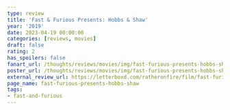 ```yaml
---
type: review
title: 'Fast & Furious Presents: Hobbs & Shaw'
year: '2019'
date: 2023-04-19 00:00:00
categories: [reviews, movies]
draft: false
rating: 2
has_spoilers: false
fanart_url: /thoughts/reviews/movies/img/fast-furious-presents-hobbs-shaw_fanart.png
poster_url: /thoughts/reviews/movies/img/fast-furious-presents-hobbs-shaw_poster.png
external_review_url: https://letterboxd.com/ratheronfire/film/fast-furious-presents-hobbs-shaw/
page_name: fast-furious-presents-hobbs-shaw
tags:
- fast-and-furious
---
```


